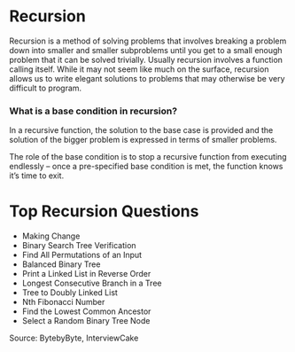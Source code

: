 # Recursion

Recursion is a method of solving problems that involves breaking a problem down into smaller and smaller 
subproblems until you get to a small enough problem that it can be solved trivially. Usually recursion 
involves a function calling itself. While it may not seem like much on the surface, recursion allows us 
to write elegant solutions to problems that may otherwise be very difficult to program.


### What is a base condition in recursion?
In a recursive function, the solution to the base case is provided and the solution of the bigger 
problem is expressed in terms of smaller problems.

The role of the base condition is to stop a recursive function from executing endlessly – 
once a pre-specified base condition is met, the function knows it’s time to exit.


# Top Recursion Questions 

* Making Change
* Binary Search Tree Verification
* Find All Permutations of an Input
* Balanced Binary Tree
* Print a Linked List in Reverse Order
* Longest Consecutive Branch in a Tree
* Tree to Doubly Linked List
* Nth Fibonacci Number
* Find the Lowest Common Ancestor
* Select a Random Binary Tree Node

Source: BytebyByte, InterviewCake